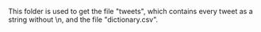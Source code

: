 This folder is used to get the file "tweets", which contains every tweet as a string without \n, and the file "dictionary.csv".
